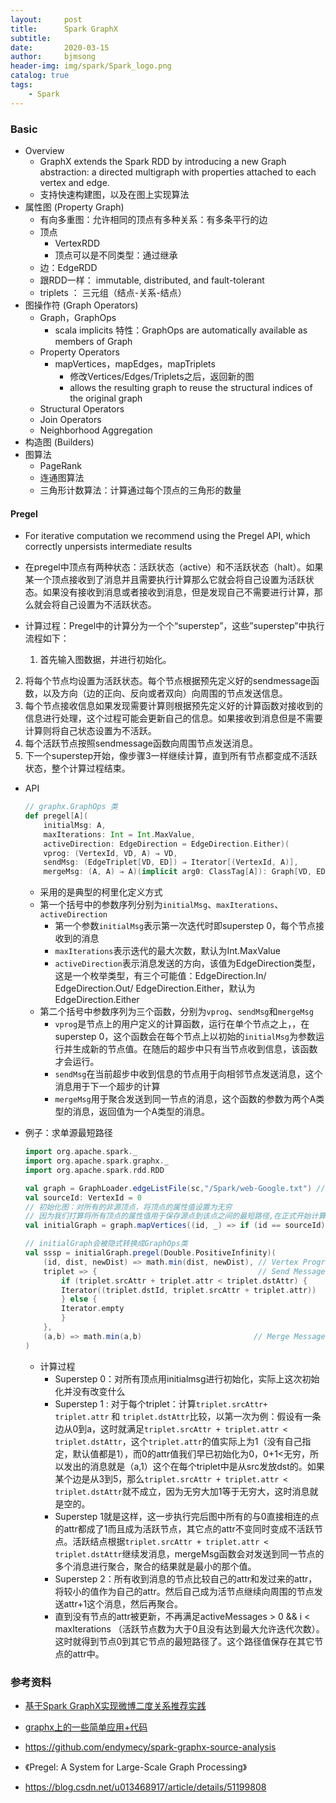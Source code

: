```yaml
---
layout:     post
title:      Spark GraphX
subtitle:   
date:       2020-03-15
author:     bjmsong
header-img: img/spark/Spark_logo.png
catalog: true
tags:
    - Spark
---
```


### Basic

- Overview
    - GraphX extends the Spark RDD by introducing a new Graph abstraction: a directed multigraph with properties attached to each vertex and edge. 
    - 支持快速构建图，以及在图上实现算法
- 属性图 (Property Graph)
    - 有向多重图：允许相同的顶点有多种关系：有多条平行的边
    - 顶点
      - VertexRDD
      - 顶点可以是不同类型：通过继承 
    - 边：EdgeRDD
    - 跟RDD一样： immutable, distributed, and fault-tolerant
    - triplets ： 三元组（结点-关系-结点）
- 图操作符 (Graph Operators)
    - Graph，GraphOps
        - scala  implicits 特性：GraphOps are automatically available as members of Graph
    - Property Operators
        - mapVertices，mapEdges，mapTriplets
            - 修改Vertices/Edges/Triplets之后，返回新的图
            - allows the resulting graph to reuse the structural indices of the original graph
    - Structural Operators
    - Join Operators
    - Neighborhood Aggregation
- 构造图 (Builders)
- 图算法
    - PageRank
    - 连通图算法
    - 三角形计数算法：计算通过每个顶点的三角形的数量



#### Pregel

- For iterative computation we recommend using the Pregel API, which correctly unpersists intermediate results

- 在pregel中顶点有两种状态：活跃状态（active）和不活跃状态（halt）。如果某一个顶点接收到了消息并且需要执行计算那么它就会将自己设置为活跃状态。如果没有接收到消息或者接收到消息，但是发现自己不需要进行计算，那么就会将自己设置为不活跃状态。

- 计算过程：Pregel中的计算分为一个个“superstep”，这些”superstep”中执行流程如下：

  1. 首先输入图数据，并进行初始化。
2. 将每个节点均设置为活跃状态。每个节点根据预先定义好的sendmessage函数，以及方向（边的正向、反向或者双向）向周围的节点发送信息。
  3. 每个节点接收信息如果发现需要计算则根据预先定义好的计算函数对接收到的信息进行处理，这个过程可能会更新自己的信息。如果接收到消息但是不需要计算则将自己状态设置为不活跃。
  4. 每个活跃节点按照sendmessage函数向周围节点发送消息。
  5. 下一个superstep开始，像步骤3一样继续计算，直到所有节点都变成不活跃状态，整个计算过程结束。
  
- API

  ```scala
  // graphx.GraphOps 类
  def pregel[A](
      initialMsg: A, 
      maxIterations: Int = Int.MaxValue, 
      activeDirection: EdgeDirection = EdgeDirection.Either)(
      vprog: (VertexId, VD, A) ⇒ VD, 
      sendMsg: (EdgeTriplet[VD, ED]) ⇒ Iterator[(VertexId, A)], 
      mergeMsg: (A, A) ⇒ A)(implicit arg0: ClassTag[A]): Graph[VD, ED]
  ```

  - 采用的是典型的柯里化定义方式
  - 第一个括号中的参数序列分别为`initialMsg`、`maxIterations`、`activeDirection`
    - 第一个参数`initialMsg`表示第一次迭代时即superstep 0，每个节点接收到的消息
    - `maxIterations`表示迭代的最大次数，默认为Int.MaxValue
    - `activeDirection`表示消息发送的方向，该值为EdgeDirection类型，这是一个枚举类型，有三个可能值：EdgeDirection.In/ EdgeDirection.Out/ EdgeDirection.Either，默认为EdgeDirection.Either
  - 第二个括号中参数序列为三个函数，分别为`vprog`、`sendMsg`和`mergeMsg`
    - `vprog`是节点上的用户定义的计算函数，运行在单个节点之上，，在superstep 0，这个函数会在每个节点上以初始的`initialMsg`为参数运行并生成新的节点值。在随后的超步中只有当节点收到信息，该函数才会运行。
    - `sendMsg`在当前超步中收到信息的节点用于向相邻节点发送消息，这个消息用于下一个超步的计算
    - `mergeMsg`用于聚合发送到同一节点的消息，这个函数的参数为两个A类型的消息，返回值为一个A类型的消息。

- 例子：求单源最短路径

  ```scala
  import org.apache.spark._
  import org.apache.spark.graphx._
  import org.apache.spark.rdd.RDD
  
  val graph = GraphLoader.edgeListFile(sc,"/Spark/web-Google.txt") // 这个文件可以在https://snap.stanford.edu/data/web-Google.html下载
  val sourceId: VertexId = 0
  // 初始化图：对所有的非源顶点，将顶点的属性值设置为无穷
  // 因为我们打算将所有顶点的属性值用于保存源点到该点之间的最短路径,在正式开始计算之前将源点到自己的路径长度设为0，到其它点的路径长度设为无穷大，如果遇到更短的路径替换当前的长度即可。如果源点到该点不可达，那么路径长度自然为无穷大了
  val initialGraph = graph.mapVertices((id, _) => if (id == sourceId) 0.0 else Double.PositiveInfinity)
  
  // initialGraph会被隐式转换成GraphOps类
  val sssp = initialGraph.pregel(Double.PositiveInfinity)(
      (id, dist, newDist) => math.min(dist, newDist), // Vertex Program
      triplet => {                                    // Send Message
          if (triplet.srcAttr + triplet.attr < triplet.dstAttr) {
          Iterator((triplet.dstId, triplet.srcAttr + triplet.attr))
          } else {
          Iterator.empty
          }
      },
      (a,b) => math.min(a,b)                         // Merge Message
  )
  ```

  - 计算过程
    - Superstep 0：对所有顶点用initialmsg进行初始化，实际上这次初始化并没有改变什么
    - Superstep 1 : 对于每个triplet：计算`triplet.srcAttr+ triplet.attr` 和 `triplet.dstAttr`比较，以第一次为例：假设有一条边从0到a，这时就满足`triplet.srcAttr + triplet.attr < triplet.dstAttr`，这个`triplet.attr`的值实际上为1（没有自己指定，默认值都是1），而0的attr值我们早已初始化为0，0+1<无穷，所以发出的消息就是（a,1）这个在每个triplet中是从src发放dst的。如果某个边是从3到5，那么`triplet.srcAttr + triplet.attr < triplet.dstAttr`就不成立，因为无穷大加1等于无穷大，这时消息就是空的。
    - Superstep 1就是这样，这一步执行完后图中所有的与0直接相连的点的attr都成了1而且成为活跃节点，其它点的attr不变同时变成不活跃节点。活跃结点根据`triplet.srcAttr + triplet.attr < triplet.dstAttr`继续发消息，mergeMsg函数会对发送到同一节点的多个消息进行聚合，聚合的结果就是最小的那个值。
    - Superstep 2：所有收到消息的节点比较自己的attr和发过来的attr，将较小的值作为自己的attr。然后自己成为活节点继续向周围的节点发送attr+1这个消息，然后再聚合。
    - 直到没有节点的attr被更新，不再满足activeMessages > 0 && i < maxIterations （活跃节点数为大于0且没有达到最大允许迭代次数）。这时就得到节点0到其它节点的最短路径了。这个路径值保存在其它节点的attr中。



### 参考资料

- [基于Spark GraphX实现微博二度关系推荐实践](https://www.weibo.com/ttarticle/p/show?id=2309404060500571876390)

- [graphx上的一些简单应用+代码](http://kubicode.me/2015/07/07/Spark/Graphs-Applications/)

- https://github.com/endymecy/spark-graphx-source-analysis

- 《Pregel: A System for Large-Scale Graph Processing》

- https://blog.csdn.net/u013468917/article/details/51199808

  